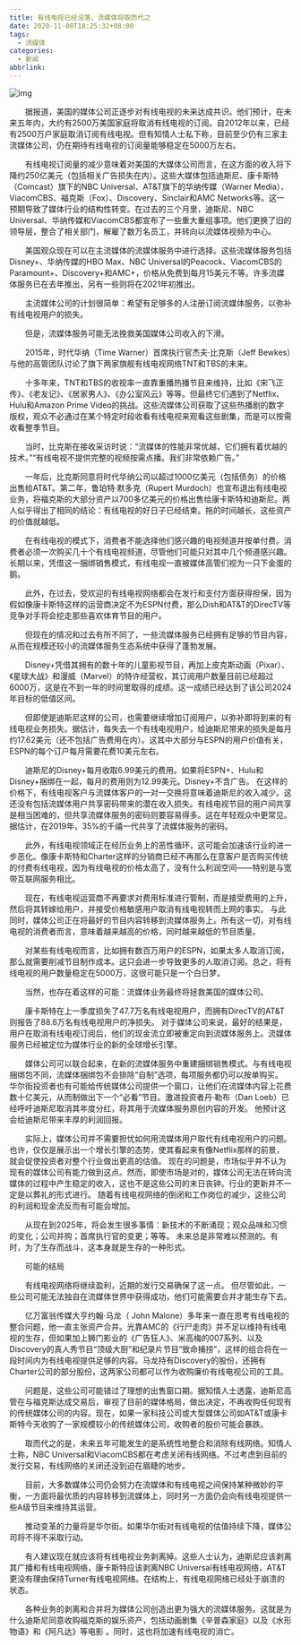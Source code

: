 ```yaml
---
title: 有线电视已经没落，流媒体将取而代之
date: 2020-11-08T18:25:32+08:00
tags:
  - 流媒体
categories:
  - 新闻
abbrlink:
---
```


![img](https://cdn.jsdelivr.net/gh/yakeing/Documentation@main/Hexo/images/e1e5-kcaeqzw9784879.png)

　　据报道，美国的媒体公司正逐步对有线电视的未来达成共识。他们预计，在未来五年内，大约有2500万美国家庭将取消有线电视的订阅。自2012年以来，已经有2500万户家庭取消订阅有线电视。但有知情人士私下称，目前至少仍有三家主流媒体公司，仍在期待有线电视的订阅量能够稳定在5000万左右。

　　有线电视订阅量的减少意味着对美国的大媒体公司而言，在这方面的收入将下降约250亿美元（包括相关广告损失在内）。这些大媒体包括迪斯尼、康卡斯特（Comcast）旗下的NBC Universal、AT&amp;T旗下的华纳传媒（Warner Media）、ViacomCBS、福克斯（Fox）、Discovery、Sinclair和AMC Networks等。这一预期导致了媒体行业的结构性转变。在过去的三个月里，迪斯尼、NBC Universal、华纳传媒和ViacomCBS都宣布了一些重大重组事项。他们更换了旧的领导层，整合了相关部门，解雇了数万名员工，并转向以流媒体视频为中心。

　　美国观众现在可以在主流媒体的流媒体服务中进行选择。这些流媒体服务包括Disney+、华纳传媒的HBO Max、NBC Universal的Peacock、ViacomCBS的Paramount+、Discovery+和AMC+，价格从免费到每月15美元不等。许多流媒体服务已在去年推出，另有一些则将在2021年初推出。

　　主流媒体公司的计划很简单：希望有足够多的人注册订阅流媒体服务，以弥补有线电视用户的损失。

　　但是，流媒体服务可能无法挽救美国媒体公司收入的下滑。

　　2015年，时代华纳（Time Warner）首席执行官杰夫·比克斯（Jeff Bewkes）与他的高管团队讨论了旗下两家旗舰有线电视网络TNT和TBS的未来。

　　十多年来，TNT和TBS的收视率一直靠重播热播节目来维持，比如《宋飞正传》、《老友记》、《居家男人》、《办公室风云》等等。但最终它们遇到了Netflix、Hulu和Amazon Prime Video的挑战。这些流媒体公司获取了这些热播剧的数字版权，观众不必通过在某个特定时段收看有线电视来观看这些剧集，而是可以按需收看整季节目。

　　当时，比克斯在接收采访时说：“流媒体的性能非常优越，它们拥有着优越的技术。”“有线电视不提供完整的视频按需点播。我们非常依赖广告。”

　　一年后，比克斯同意将时代华纳公司以超过1000亿美元（包括债务）的价格出售给AT&amp;T。第二年，鲁珀特·默多克（Rupert Murdoch）也宣布退出有线电视业务，将福克斯的大部分资产以700多亿美元的价格出售给康卡斯特和迪斯尼。两人似乎得出了相同的结论：有线电视的好日子已经结束。拖的时间越长，这些资产的价值就越低。

　　在有线电视的模式下，消费者不能选择他们感兴趣的电视频道并按单付费。消费者必须一次购买几十个有线电视频道，尽管他们可能只对其中几个频道感兴趣。长期以来，凭借这一捆绑销售模式，有线电视一直被媒体高管们视为一只下金蛋的鹅。

　　此外，在过去，受欢迎的有线电视网络都会在发行和支付方面获得担保，因为假如像康卡斯特这样的运营商决定不为ESPN付费，那么Dish和AT&amp;T的DirecTV等竞争对手将会挖走那些喜欢体育节目的用户。

　　但现在的情况和过去有所不同了，一些流媒体服务已经拥有足够的节目内容，从而在规模还较小的流媒体服务生态系统中获得了蓬勃发展。

　　Disney+凭借其拥有的数十年的儿童影视节目，再加上皮克斯动画（Pixar）、《星球大战》和漫威（Marvel）的特许经营权，其订阅用户数量目前已经超过6000万，这是在不到一年的时间里取得的成绩。这一成绩已经达到了该公司2024年目标的低值区间。

　　但即使是迪斯尼这样的公司，也需要继续增加订阅用户，以弥补即将到来的有线电视业务损失。据估计，每失去一个有线电视用户，给迪斯尼带来的损失是每月约17.62美元（还不包括广告费用在内）。这其中大部分与ESPN的用户价值有关，ESPN的每个订户每月需要花费10美元左右。

　　迪斯尼的Disney+每月收取6.99美元的费用。如果将ESPN+、Hulu和Disney+捆绑在一起，每月的费用则为12.99美元。Disney+不含广告。 在这样的价格下，有线电视客户与流媒体客户的一对一交换将意味着迪斯尼的收入减少。这还没有包括流媒体用户共享密码带来的潜在收入损失。有线电视节目的用户间共享是相当困难的，但共享流媒体服务的密码则要容易得多。这在年轻观众中更常见。据估计，在2019年，35%的千禧一代共享了流媒体服务的密码。

　　此外，有线电视领域正在经历业务上的恶性循环，这可能会加速该行业的进一步恶化。像康卡斯特和Charter这样的分销商已经不再那么在意客户是否购买传统的付费有线电视，因为有线电视的价格太高了，没有什么利润空间——特别是与宽带互联网服务相比。

　　现在，有线电视运营商不再要求对费用标准进行管制，而是接受费用的上升，然后将其转嫁给用户，并接受价格敏感用户取消有线电视转而上网的事实。 与此同时，媒体公司正在将最好的节目内容转移到流媒体服务上。所有这一切，对有线电视的消费者而言，意味着越来越高的价格，同时越来越低的节目质量。

　　对某些有线电视而言，比如拥有数百万用户的ESPN，如果太多人取消订阅，那么就需要削减节目制作成本。这只会进一步导致更多的人取消订阅。总之，将有线电视的用户数量稳定在5000万，这很可能只是一个白日梦。

　　当然，也存在着这样的可能：流媒体业务最终将拯救美国的媒体公司。

　　康卡斯特在上一季度损失了47.7万名有线电视用户，而拥有DirecTV的AT&amp;T则报告了88.6万名有线电视用户的净损失。 对于媒体公司来说，最好的结果是，用户在取消有线电视订阅后，他们的现金流立即被重定向到流媒体服务上。流媒体服务已经被定位为媒体行业的新的全球增长引擎。

　　媒体公司可以联合起来，在新的流媒体服务中重建捆绑销售模式。与有线电视捆绑包不同，流媒体捆绑包不会排除“自制”选项，每项服务都仍可以按单购买。 华尔街投资者也有可能给传统媒体公司提供一个窗口，让他们在流媒体内容上花费数十亿美元，从而制做出下一个“必看”节目。激进投资者丹·勒布（Dan Loeb）已经呼吁迪斯尼取消其年度分红，将其用于流媒体服务原创内容的开发。 他预计这会给迪斯尼带来丰厚的利润回报。

　　实际上，媒体公司并不需要担忧如何用流媒体用户取代有线电视用户的问题。也许，仅仅是展示出一个增长引擎的态势，使其看起来有像Netflix那样的前景，就会促使投资者对整个行业做出更高的估值。 现在的问题是，市场似乎并不认为现有的媒体公司有能力做到这点。然而，即使市场是对的，媒体公司无法在转向流媒体的过程中产生稳定的收入，这也不是这些公司的末日丧钟。行业的更新并不一定是以葬礼的形式进行。 随着有线电视网络的倒闭和工作岗位的减少，这些公司的利润和现金流反而有可能会增加。

　　从现在到2025年，将会发生很多事情：新技术的不断涌现；观众品味和习惯的变化；公司并购；首席执行官的变更；等等。 未来总是非常难以预测的。有时，为了生存而战斗，这本身就是生存的一种形式。

　　可能的结局

　　有线电视网络将继续盈利，近期的发行交易确保了这一点。 但尽管如此，一些公司可能无法独自在流媒体世界中获得成功，他们可能需要合并才能生存下去。

　　亿万富翁传媒大亨约翰·马龙（ John Malone）多年来一直在思考有线电视的整合问题，他一直主张资产合并。光靠AMC的《行尸走肉》并不足以维持有线电视的生存，但如果加上狮门影业的《广告狂人》、米高梅的007系列、以及Discovery的真人秀节目“顶级大厨”和纪录片节目“致命捕捞”，这样的组合将在一段时间内为有线电视提供足够的内容。马龙持有Discovery的股份，还拥有Charter公司的部分股份，这两家公司都可以作为收购廉价有线电视公司的工具。

　　问题是，这些公司可能错过了理想的出售窗口期。据知情人士透露，迪斯尼高管在与福克斯达成交易后，审视了目前的媒体格局，做出决定，不再收购任何现有的传统媒体公司的内容。现在，如果一家科技公司或大型媒体公司如AT&amp;T或康卡斯特今天收购了一家规模较小的传统媒体公司，收购者的股价可能会暴跌。

　　取而代之的是，未来五年可能发生的是系统性地整合和消除有线网络。知情人士称，NBC Universal和ViacomCBS都在考虑关闭有线网络。不过考虑到目前的发行交易，有线网络的关闭还没到迫在眉睫的地步。

　　目前，大多数媒体公司仍会努力在流媒体和有线电视之间保持某种微妙的平衡，一方面将最优质的内容转移到流媒体上，同时另一方面仍会向有线电视提供一些A级节目来维持其运营。

　　推动变革的力量将是华尔街。如果华尔街对有线电视的估值持续下降，媒体公司将不得不采取行动。

　　有人建议现在就应该将有线电视业务剥离掉。这些人士认为，迪斯尼应该剥离其广播和有线电视网络，康卡斯特应该剥离NBC Universal有线电视网络，AT&amp;T更没有理由保持Turner有线电视网络。在结构上，有线电视网络已经处于崩溃的状态。

　　各种业务的剥离和合并将为媒体公司创造出更为强大的流媒体服务。这就是为什么迪斯尼同意收购福克斯的娱乐资产，包括动画剧集《辛普森家庭》以及《水形物语》和《阿凡达》等电影 。同时，这也将加速有线电视的消亡。